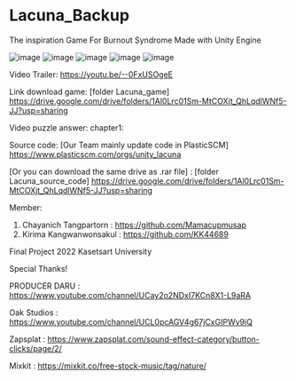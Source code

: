 # Lacuna_Backup
The inspiration Game For Burnout Syndrome
Made with Unity Engine

![image](https://user-images.githubusercontent.com/61814979/157801350-00633842-ad14-4d55-84e6-416b32241c5d.png)
![image](https://user-images.githubusercontent.com/61814979/157801357-fb7b324e-c452-41d4-adec-b9d940a71c4d.png)
![image](https://user-images.githubusercontent.com/61814979/157801366-5f88cc69-fe28-4b6a-adb5-41800de44182.png)
![image](https://user-images.githubusercontent.com/61814979/157801373-a9e1b493-1538-4b3f-b7fe-1d8df514e51a.png)
![image](https://user-images.githubusercontent.com/61814979/157801390-5b8a148b-8085-40d6-bbd9-799d0c1d3544.png)


Video Trailer:
https://youtu.be/--0FxUSOgeE


Link download game: [folder Lacuna_game]
https://drive.google.com/drive/folders/1Al0Lrc01Sm-MtCOXjt_QhLqdlWNf5-JJ?usp=sharing



Video puzzle answer:
chapter1:



Source code:
[Our Team mainly update code in PlasticSCM]
https://www.plasticscm.com/orgs/unity_lacuna

[Or you can download the same drive as .rar file] : [folder Lacuna_source_code]
https://drive.google.com/drive/folders/1Al0Lrc01Sm-MtCOXjt_QhLqdlWNf5-JJ?usp=sharing



Member:
1. Chayanich Tangpartorn : https://github.com/Mamacupmusap
2. Kirima Kangwanwonsakul : https://github.com/KK44689


Final Project 2022
Kasetsart University


Special Thanks!

PRODUCER DARU : https://www.youtube.com/channel/UCay2o2NDxI7KCn8X1-L9aRA

Oak Studios : https://www.youtube.com/channel/UCL0pcAGV4g67jCxGIPWv9iQ

Zapsplat : https://www.zapsplat.com/sound-effect-category/button-clicks/page/2/

Mixkit : https://mixkit.co/free-stock-music/tag/nature/
